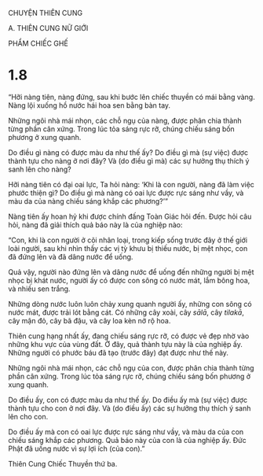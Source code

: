 CHUYỆN THIÊN CUNG

A. THIÊN CUNG NỮ GIỚI

PHẨM CHIẾC GHẾ

# 1.8

“Hỡi nàng tiên, nàng đứng, sau khi bước lên chiếc thuyền có mái bằng vàng. Nàng lội xuống hồ nước hái hoa sen bằng bàn tay.

Những ngôi nhà mái nhọn, các chỗ ngụ của nàng, được phân chia thành từng phần cân xứng. Trong lúc tỏa sáng rực rỡ, chúng chiếu sáng bốn phương ở xung quanh.

Do điều gì nàng có được màu da như thế ấy? Do điều gì mà (sự việc) được thành tựu cho nàng ở nơi đây? Và (do điều gì mà) các sự hưởng thụ thích ý sanh lên cho nàng?

Hỡi nàng tiên có đại oai lực, Ta hỏi nàng: ‘Khi là con người, nàng đã làm việc phước thiện gì? Do điều gì mà nàng có oai lực được rực sáng như vầy, và màu da của nàng chiếu sáng khắp các phương?’”

Nàng tiên ấy hoan hỷ khi được chính đấng Toàn Giác hỏi đến. Ðược hỏi câu hỏi, nàng đã giải thích quả báo này là của nghiệp nào:

“Con, khi là con người ở cõi nhân loại, trong kiếp sống trước đây ở thế giới loài người, sau khi nhìn thấy các vị tỳ khưu bị thiếu nước, bị mệt nhọc, con đã đứng lên và đã dâng nước để uống.

Quả vậy, người nào đứng lên và dâng nước để uống đến những người bị mệt nhọc bị khát nước, người ấy có được con sông có nước mát, lắm bông hoa, và nhiều sen trắng.

Những dòng nước luôn luôn chảy xung quanh người ấy, những con sông có nước mát, được trải lót bằng cát. Có những cây xoài, cây _sālā_, cây _tilakā_, cây mận đỏ, cây bã đậu, và cây loa kèn nở rộ hoa.

Thiên cung hạng nhất ấy, đang chiếu sáng rực rỡ, có được vẻ đẹp nhờ vào những khu vực của vùng đất. Ở đây, quả thành tựu này là của nghiệp ấy. Những người có phước báu đã tạo (trước đây) đạt được như thế này.

Những ngôi nhà mái nhọn, các chỗ ngụ của con, được phân chia thành từng phần cân xứng. Trong lúc tỏa sáng rực rỡ, chúng chiếu sáng bốn phương ở xung quanh.

Do điều ấy, con có được màu da như thế ấy. Do điều ấy mà (sự việc) được thành tựu cho con ở nơi đây. Và (do điều ấy) các sự hưởng thụ thích ý sanh lên cho con.

Do điều ấy mà con có oai lực được rực sáng như vầy, và màu da của con chiếu sáng khắp các phương. Quả báo này của con là của nghiệp ấy. Đức Phật đã uống nước vì sự lợi ích (của con).”

Thiên Cung Chiếc Thuyền thứ ba.
